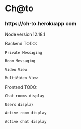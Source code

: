 <h1>Ch@to</h1>

<h3>https://ch-to.herokuapp.com</h3>

Node version 12.18.1

Backend TODO:

    Private Messaging

    Room Messaging

    Video View

    MultiVideo View

Frontend TODO:

    Chat rooms display

    Users display

    Active room display

    Active chat display
